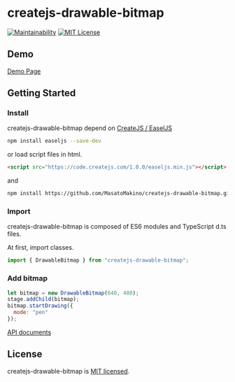 # createjs-drawable-bitmap

[![Maintainability](https://api.codeclimate.com/v1/badges/f90aab522723c812411a/maintainability)](https://codeclimate.com/github/MasatoMakino/createjs-drawable-bitmap/maintainability)
[![MIT License](http://img.shields.io/badge/license-MIT-blue.svg?style=flat)](LICENSE)

## Demo

[Demo Page](https://masatomakino.github.io/createjs-drawable-bitmap/demo/index.html)

## Getting Started

### Install

createjs-drawable-bitmap depend on [CreateJS / EaselJS](https://github.com/CreateJS/EaselJS)

```bash
npm install easeljs --save-dev
```

or load script files in html.

```html
<script src="https://code.createjs.com/1.0.0/easeljs.min.js"></script>
```

and

```bash
npm install https://github.com/MasatoMakino/createjs-drawable-bitmap.git --save-dev
```

### Import

createjs-drawable-bitmap is composed of ES6 modules and TypeScript d.ts files.

At first, import classes.

```js
import { DrawableBitmap } from "createjs-drawable-bitmap";
```

### Add bitmap

```js
let bitmap = new DrawableBitmap(640, 480);
stage.addChild(bitmap);
bitmap.startDrawing({
  mode: "pen"
});
```

[API documents](https://masatomakino.github.io/createjs-drawable-bitmap/api/index.html)

## License

createjs-drawable-bitmap is [MIT licensed](LICENSE).
